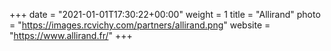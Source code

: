 +++
date = "2021-01-01T17:30:22+00:00"
weight = 1
title = "Allirand"
photo = "https://images.rcvichy.com/partners/allirand.png"
website = "https://www.allirand.fr/"
+++
